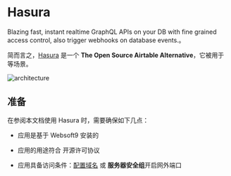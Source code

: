# Hasura

Blazing fast, instant realtime GraphQL APIs on your DB with fine grained access control, also trigger webhooks on database events.。  

简而言之，[Hasura](https://hasura.io/) 是一个 **The Open Source Airtable Alternative**，它被用于  等场景。   


![architecture](https://libs.websoft9.com/Websoft9/DocsPicture/zh/hasura/hasura-gui-websoft9.png)


## 准备

在参阅本文档使用 Hasura 时，需要确保如下几点：

- 应用是基于 Websoft9 安装的

- 应用的用途符合 [](https://some_license_url) 开源许可协议

- 应用具备访问条件：[配置域名](./guide/appsetdomain) 或 **服务器安全组**开启网外端口